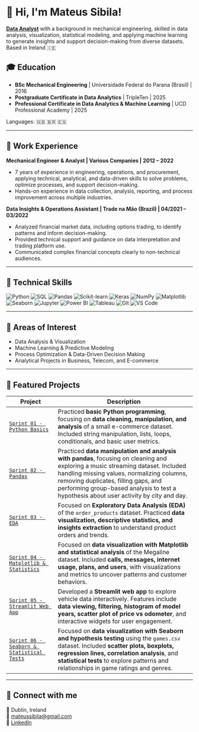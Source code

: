 <h1>👋 Hi, I'm Mateus Sibila!</h1>

**<a href="https://www.linkedin.com/in/mateussibilaromano/">Data Analyst</a>** with a background in mechanical engineering, skilled in data analysis, visualization, statistical modeling, and applying machine learning to generate insights and support decision-making from diverse datasets.  
Based in Ireland 🇮🇪

## 🎓 Education

- **BSc Mechanical Engineering** | Universidade Federal do Parana (Brasil) | 2016  
- **Postgraduate Certificate in Data Analytics** | TripleTen | 2025  
- **Professional Certificate in Data Analytics & Machine Learning** | UCD Professional Academy | 2025  
<p>Languages: 🇬🇧 🇧🇷 🇪🇸</p>

---

## 💼 Work Experience

**Mechanical Engineer & Analyst | Various Companies | 2012 – 2022**  
- 7 years of experience in engineering, operations, and procurement, applying technical, analytical, and data-driven skills to solve problems, optimize processes, and support decision-making.  
- Hands-on experience in data collection, analysis, reporting, and process improvement across multiple industries.

**Data Insights & Operations Assistant | Trade na Mão (Brazil) | 04/2021 – 03/2022**  
- Analyzed financial market data, including options trading, to identify patterns and inform decision-making.  
- Provided technical support and guidance on data interpretation and trading platform use.  
- Communicated complex financial concepts clearly to non-technical audiences.  

---

## 🧠 Technical Skills

![Python](https://img.shields.io/badge/Python-3776AB?style=for-the-badge&logo=python&logoColor=white)
![SQL](https://img.shields.io/badge/SQL-4479A1?style=for-the-badge&logo=postgresql&logoColor=white)
![Pandas](https://img.shields.io/badge/Pandas-150458?style=for-the-badge&logo=pandas&logoColor=white)
![Scikit-learn](https://img.shields.io/badge/Scikit--learn-F7931E?style=for-the-badge&logo=scikit-learn&logoColor=white)
![Keras](https://img.shields.io/badge/Keras-D00000?style=for-the-badge&logo=keras&logoColor=white)
![NumPy](https://img.shields.io/badge/NumPy-013243?style=for-the-badge&logo=numpy&logoColor=white)
![Matplotlib](https://img.shields.io/badge/Matplotlib-11557C?style=for-the-badge&logo=matplotlib&logoColor=white)
![Seaborn](https://img.shields.io/badge/Seaborn-2D3F70?style=for-the-badge)
![Jupyter](https://img.shields.io/badge/Jupyter-F37626?style=for-the-badge&logo=jupyter&logoColor=white)
![Power BI](https://img.shields.io/badge/Power%20BI-F2C811?style=for-the-badge&logo=power-bi&logoColor=black)
![Tableau](https://img.shields.io/badge/Tableau-FA6C23?style=for-the-badge&logo=tableau&logoColor=white)
![Git](https://img.shields.io/badge/Git-F05032?style=for-the-badge&logo=git&logoColor=white)
![VS Code](https://img.shields.io/badge/VSCode-007ACC?style=for-the-badge&logo=visual-studio-code&logoColor=white)

---

## 💼 Areas of Interest

- Data Analysis & Visualization  
- Machine Learning & Predictive Modeling  
- Process Optimization & Data-Driven Decision Making  
- Analytical Projects in Business, Telecom, and E-commerce  

---

## 📌 Featured Projects

| Project | Description |
|---------|------------|
| [`Sprint 01 - Python Basics`](https://github.com/mateussibila/Data-Analytics-Post-Graduation/tree/main/sprint-01-python-basics) | Practiced **basic Python programming**, focusing on **data cleaning, manipulation, and analysis** of a small e-commerce dataset. Included string manipulation, lists, loops, conditionals, and basic user metrics. |
| [`Sprint 02 - Pandas`](https://github.com/mateussibila/Data-Analytics-Post-Graduation/tree/main/sprint-02-pandas) | Practiced **data manipulation and analysis with pandas**, focusing on cleaning and exploring a music streaming dataset. Included handling missing values, normalizing columns, removing duplicates, filling gaps, and performing group-based analysis to test a hypothesis about user activity by city and day. |
| [`Sprint 03 - EDA`](https://github.com/mateussibila/Data-Analytics-Post-Graduation/tree/main/sprint-03-EDA) | Focused on **Exploratory Data Analysis (EDA)** of the `order_products` dataset. Practiced **data visualization, descriptive statistics, and insights extraction** to understand product orders and trends. |
| [`Sprint 04 - Matplotlib & Statistics`](https://github.com/mateussibila/Data-Analytics-Post-Graduation/tree/main/sprint-04-matplotlib-statistics) | Focused on **data visualization with Matplotlib and statistical analysis** of the Megaline dataset. Included **calls, messages, internet usage, plans, and users**, with visualizations and metrics to uncover patterns and customer behaviors. |
| [`Sprint 05 - Streamlit Web App`](https://github.com/mateussibila/Data-Analytics-Post-Graduation/tree/main/sprint-05-streamlit-webapp) | Developed a **Streamlit web app** to explore vehicle data interactively. Features include **data viewing, filtering, histogram of model years, scatter plot of price vs odometer**, and interactive widgets for user engagement. |
| [`Sprint 06 - Seaborn & Statistical Tests`](https://github.com/mateussibila/Data-Analytics-Post-Graduation/tree/main/sprint-06-seaborn-stats) | Focused on **data visualization with Seaborn and hypothesis testing** using the `games.csv` dataset. Included **scatter plots, boxplots, regression lines, correlation analysis**, and **statistical tests** to explore patterns and relationships in game ratings and genres. |

<!--
| Sprint 07 | Description here |
| Sprint 08 | Description here |
| Sprint 09 | Description here |
| Sprint 10 | Description here |
| Sprint 11 | Description here |
| Sprint 12 | Description here |
| Sprint 13 | Description here |
| Sprint 14 | Description here |
-->

---

## 🤳 Connect with me


📍 Dublin, Ireland  
📧 mateussibila@gmail.com  
🔗 [LinkedIn](https://linkedin.com/in/nath%C3%A1lia-sorg-01070b320)
<!-- 📜 [Currículo Lattes](http://lattes.cnpq.br/)   -->

<!-- [<img align="left" alt="LinkedIn" width="22px" src="https://cdn.jsdelivr.net/npm/simple-icons@v3/icons/linkedin.svg" />][linkedin] -->
<!-- [<img align="left" alt="GitHub" width="22px" src="https://cdn.jsdelivr.net/npm/simple-icons@v3/icons/github.svg" />][github] -->

<!-- [linkedin]: https://www.linkedin.com/in/mateussibilaromano/ -->
<!-- [github]: https://github.com/mateussibila -->

<!-- <p align="left">
  <img src="https://raw.githubusercontent.com/devicons/devicon/master/icons/python/python-original.svg" alt="Python" width="40" height="40"/>
  <img src="https://raw.githubusercontent.com/devicons/devicon/master/icons/numpy/numpy-original.svg" alt="NumPy" width="40" height="40"/>
  <img src="https://raw.githubusercontent.com/devicons/devicon/master/icons/pandas/pandas-original.svg" alt="Pandas" width="40" height="40"/>
  <img src="https://raw.githubusercontent.com/devicons/devicon/master/icons/jupyter/jupyter-original.svg" alt="Jupyter" width="40" height="40"/>
  <img src="https://icon.icepanel.io/Technology/svg/scikit-learn.svg" alt="Scikit-learn" width="40" height="40"/>
  <img src="https://raw.githubusercontent.com/devicons/devicon/master/icons/git/git-original.svg" alt="Git" width="40" height="40"/>
<img src="https://icon.icepanel.io/Technology/png-shadow-512/GitHub.png" alt="GitHub" width="40" height="40"/>
  <img src="https://raw.githubusercontent.com/devicons/devicon/master/icons/visualstudio/visualstudio-plain.svg" alt="VSCode" width="40" height="40"/>
</p>
 -->
